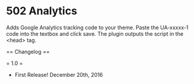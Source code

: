 # 502 Analytics

Adds Google Analytics tracking code to your theme. Paste the UA-xxxxx-1 code into the textbox and click save. The plugin outputs the script in the &lt;head&gt; tag.

== Changelog ==

= 1.0 =
* First Release! December 20th, 2016
